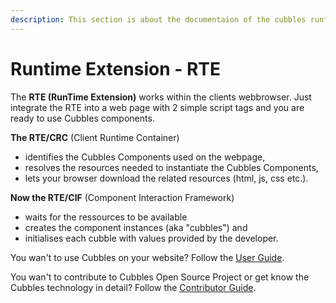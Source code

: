 ```yaml
---
description: This section is about the documentaion of the cubbles runtime extension.
---
```


# Runtime Extension - RTE

The __RTE (RunTime Extension)__ works within the clients webbrowser. Just integrate the RTE into a web page with 2 simple script tags and you are ready to use Cubbles components.

__The RTE/CRC__ (Client Runtime Container)

- identifies the Cubbles Components used on the webpage,
- resolves the resources needed to instantiate the Cubbles Components,
- lets your browser download the related resources (html, js, css etc.).

__Now the RTE/CIF__ (Component Interaction Framework)

- waits for the ressources to be available
- creates the component instances (aka "cubbles") and
- initialises each cubble with values provided by the developer.

You wan't to use Cubbles on your website? Follow the [User Guide](user-guide/README.md).

You wan't to contribute to Cubbles Open Source Project or get know the Cubbles technology in detail? Follow the [Contributor Guide](contributor-guide/README.md).